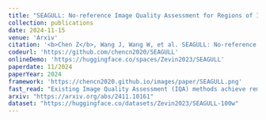 ```yaml
---
title: "SEAGULL: No-reference Image Quality Assessment for Regions of Interest via Vision-Language Instruction Tuning"
collection: publications
date: 2024-11-15
venue: 'Arxiv'
citation: '<b>Chen Z</b>, Wang J, Wang W, et al. SEAGULL: No-reference Image Quality Assessment for Regions of Interest via Vision-Language Instruction Tuning[J]. arXiv preprint arXiv:2411.10161, 2024.'
codeurl: 'https://github.com/chencn2020/SEAGULL'
onlineDemo: 'https://huggingface.co/spaces/Zevin2023/SEAGULL'
paperdate: 11/2024
paperYear: 2024
framework: 'https://chencn2020.github.io/images/paper/SEAGULL.png'
fast_read: "Existing Image Quality Assessment (IQA) methods achieve remarkable success in analyzing quality for overall image, but few works explore quality analysis for Regions of Interest (ROIs). The quality analysis of ROIs can provide fine-grained guidance for image quality improvement and is crucial for scenarios focusing on region-level quality. This paper proposes a novel network, SEAGULL, which can <b>SE</b>e and <b>A</b>ssess ROIs quality with <b>GU</b>idance from a <b>L</b>arge vision-<b>L</b>anguage model. SEAGULL incorporates a vision-language model (VLM), masks generated by Segment Anything Model (SAM) to specify ROIs, and a meticulously designed Mask-based Feature Extractor (MFE) to extract global and local tokens for specified ROIs, enabling accurate fine-grained IQA for ROIs. Moreover, this paper constructs two ROI-based IQA datasets, SEAGULL-100w and SEAGULL-3k, for training and evaluating ROI-based IQA. SEAGULL-100w comprises about 100w synthetic distortion images with 33 million ROIs for pre-training to improve the model's ability of regional quality perception, and SEAGULL-3k contains about 3k authentic distortion ROIs to enhance the model's ability to perceive real world distortions. After pre-training on SEAGULL-100w and fine-tuning on SEAGULL-3k, SEAGULL shows remarkable performance on fine-grained ROI quality assessment."
arxiv: "https://arxiv.org/abs/2411.10161"
dataset: "https://huggingface.co/datasets/Zevin2023/SEAGULL-100w"
---
```

